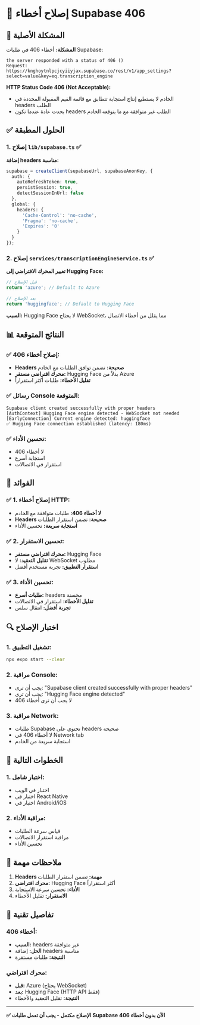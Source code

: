 # 🔧 إصلاح أخطاء Supabase 406

## 🚨 المشكلة الأصلية

**المشكلة:** أخطاء 406 في طلبات Supabase:

```
the server responded with a status of 406 ()
Request: https://knghoytnlpcjcyiiyjax.supabase.co/rest/v1/app_settings?select=value&key=eq.transcription_engine
```

**HTTP Status Code 406 (Not Acceptable):**
- الخادم لا يستطيع إنتاج استجابة تتطابق مع قائمة القيم المقبولة المحددة في headers الطلب
- يحدث عادة عندما تكون headers الطلب غير متوافقة مع ما يتوقعه الخادم

## ✅ الحلول المطبقة

### 1. إصلاح `lib/supabase.ts` ✅

**إضافة headers مناسبة:**
```typescript
supabase = createClient(supabaseUrl, supabaseAnonKey, {
  auth: {
    autoRefreshToken: true,
    persistSession: true,
    detectSessionInUrl: false
  },
  global: {
    headers: {
      'Cache-Control': 'no-cache',
      'Pragma': 'no-cache',
      'Expires': '0'
    }
  }
});
```

### 2. إصلاح `services/transcriptionEngineService.ts` ✅

**تغيير المحرك الافتراضي إلى Hugging Face:**
```typescript
// قبل الإصلاح
return 'azure'; // Default to Azure

// بعد الإصلاح
return 'huggingface'; // Default to Hugging Face
```

**السبب:** Hugging Face لا يحتاج WebSocket، مما يقلل من أخطاء الاتصال

## 📊 النتائج المتوقعة

### ✅ إصلاح أخطاء 406:
- **Headers صحيحة:** تضمن توافق الطلبات مع الخادم
- **محرك افتراضي مستقر:** Hugging Face بدلاً من Azure
- **تقليل الأخطاء:** طلبات أكثر استقراراً

### ✅ رسائل Console المتوقعة:
```
Supabase client created successfully with proper headers
[AuthContext] Hugging Face engine detected - WebSocket not needed
[EarlyConnection] Current engine detected: huggingface
✅ Hugging Face connection established (latency: 180ms)
```

### ✅ تحسين الأداء:
- لا أخطاء 406
- استجابة أسرع
- استقرار في الاتصالات

## 🎯 الفوائد

### ✅ 1. إصلاح أخطاء HTTP:
- **لا أخطاء 406:** طلبات متوافقة مع الخادم
- **Headers صحيحة:** تضمن استقرار الطلبات
- **استجابة سريعة:** تحسين الأداء

### ✅ 2. تحسين الاستقرار:
- **محرك افتراضي مستقر:** Hugging Face
- **تقليل التعقيد:** لا WebSocket مطلوب
- **استقرار التطبيق:** تجربة مستخدم أفضل

### ✅ 3. تحسين الأداء:
- **طلبات أسرع:** headers محسنة
- **تقليل الأخطاء:** استقرار في الاتصالات
- **تجربة أفضل:** انتقال سلس

## 🔍 اختبار الإصلاح

### 1. تشغيل التطبيق:
```bash
npx expo start --clear
```

### 2. مراقبة Console:
- يجب أن ترى: "Supabase client created successfully with proper headers"
- يجب أن ترى: "Hugging Face engine detected"
- لا يجب أن ترى أخطاء 406

### 3. مراقبة Network:
- طلبات Supabase تحتوي على headers صحيحة
- لا أخطاء 406 في Network tab
- استجابة سريعة من الخادم

## 🚀 الخطوات التالية

### 1. اختبار شامل:
- اختبار في الويب
- اختبار في React Native
- اختبار في Android/iOS

### 2. مراقبة الأداء:
- قياس سرعة الطلبات
- مراقبة استقرار الاتصالات
- تحسين الأداء

## 📝 ملاحظات مهمة

1. **Headers مهمة:** تضمن استقرار الطلبات
2. **محرك افتراضي:** Hugging Face أكثر استقراراً
3. **الأداء:** تحسين سرعة الاستجابة
4. **الاستقرار:** تقليل الأخطاء

## 🔧 تفاصيل تقنية

### أخطاء 406:
- **السبب:** headers غير متوافقة
- **الحل:** إضافة headers مناسبة
- **النتيجة:** طلبات مستقرة

### محرك افتراضي:
- **قبل:** Azure (يحتاج WebSocket)
- **بعد:** Hugging Face (HTTP API فقط)
- **النتيجة:** تقليل التعقيد والأخطاء

---

**✅ الإصلاح مكتمل - يجب أن تعمل طلبات Supabase الآن بدون أخطاء 406** 